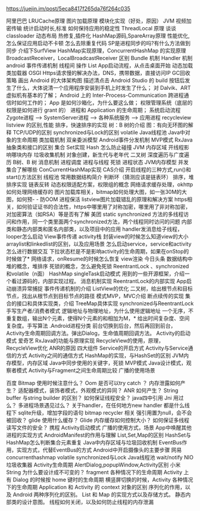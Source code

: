 https://juejin.im/post/5eca8417f265da76f264c035

阿里巴巴
LRUCache原理
图片加载原理
模块化实现（好处，原因）
JVM
视频加密传输
统计启动时长,标准
如何保持应用的稳定性
ThreadLocal 原理
谈谈classloader
动态布局
热修复,插件化
HashMap源码,SpareArray原理
性能优化,怎么保证应用启动不卡顿
怎么去除重复代码
SP是进程同步的吗?有什么方法做到同步
介绍下SurfView
HashMap实现原理，ConcurrentHashMap 的实现原理
BroadcastReceiver，LocalBroadcastReceiver 区别
Bundle 机制
Handler 机制
android 事件传递机制
线程间 操作 List
App启动流程，从点击桌面开始
动态加载
类加载器
OSGI
Https请求慢的解决办法，DNS，携带数据，直接访问IP
GC回收策略
画出 Android 的大体架构图
描述清点击 Android Studio 的 build 按钮后发生了什么，大体说清一个应用程序安装到手机上时发生了什么；
对 Dalvik、ART 虚拟机有基本的了解；
Android 上的 Inter-Process-Communication 跨进程通信时如何工作的；
App 是如何沙箱化，为什么要这么做；
权限管理系统（底层的权限是如何进行 grant 的）
进程和 Application 的生命周期；
系统启动流程 Zygote进程 –> SystemServer进程 –> 各种系统服务 –> 应用进程
recycleview listview 的区别,性能
排序，快速排序的实现
树：B 树的介绍
图：有向无环图的解释
TCP/UDP的区别
synchronized与Lock的区别
volatile
Java线程池
Java中对象的生命周期
类加载机制
双亲委派模型
Android事件分发机制
MVP模式
RxJava
抽象类和接口的区别
集合 Set实现 Hash 怎么防止碰撞
JVM 内存区域 开线程影响哪块内存
垃圾收集机制 对象创建，新生代与老年代
二叉树 深度遍历与广度遍历
B树、B 树
消息机制
进程调度
进程与线程
死锁
进程状态
JVM内存模型
并发集合了解哪些
ConCurrentHashMap实现
CAS介绍
开启线程的三种方式,run()和start()方法区别
线程池
常用数据结构简介
判断环（猜测应该是链表环）
排序，堆排序实现
链表反转
动态权限适配方案，权限组的概念
网络请求缓存处理，okhttp如何处理网络缓存的
图片加载库相关，bitmap如何处理大图，如一张30M的大图，如何预- - 防OOM
进程保活
listview图片加载错乱的原理和解决方案
https相关，如何验证证书的合法性，https中哪里用了对称加密，哪里用了非对称加密，对加密算法（如RSA）等是否有了解
美团
static synchronized 方法的多线程访问和作用，同一个类里面两个synchronized方法，两个线程同时访问的问题
内部类和静态内部类和匿名内部类，以及项目中的应用
handler发消息给子线程，looper怎么启动
View事件传递
activity栈
封装view的时候怎么知道view的大小
arraylist和linkedlist的区别，以及应用场景
怎么启动service，service和activity怎么进行数据交互
下拉状态栏是不是影响activity的生命周期，如果在onStop的时候做了* 网络请求，onResume的时候怎么恢复
view渲染
今日头条
数据结构中堆的概念，堆排序
死锁的概念，怎么避免死锁
ReentrantLock 、synchronized和volatile（n面）
HashMap
singleTask启动模式
用到的一些开源框架，介绍一个看过源码的，内部实现过程。
消息机制实现
ReentrantLock的内部实现
App启动崩溃异常捕捉
事件传递机制的介绍
ListView的优化
二叉树，给出根节点和目标节点，找出从根节点到目标节点的路径
模式MVP，MVC介绍
断点续传的实现
集合的接口和具体实现类，介绍
TreeMap具体实现
synchronized与ReentrantLock
手写生产者/消费者模式
逻辑地址与物理地址，为什么使用逻辑地址
一个无序，不重复数组，输出N个元素，使得N个元素的和相加为M，* 给出时间复杂度、空间复杂度。手写算法
.Android进程分类
前台切换到后台，然后再回到前台，Activity生命周期回调方法。弹出Dialog，生命值周期回调方法。
Activity的启动模式
爱奇艺
RxJava的功能与原理实现
RecycleView的使用，原理，RecycleView优化
ANR的原因
四大组件
Service的开启方式
Activity与Service通信的方式
Activity之间的通信方式
HashMap的实现，与HashSet的区别
JVM内存模型，内存区域
Java中同步使用的关键字，死锁
MVP模式
Java设计模式，观察者模式
Activity与Fragment之间生命周期比较
广播的使用场景

百度
Bitmap 使用时候注意什么？
Oom 是否可以try catch ？
内存泄露如何产生？
适配器模式，装饰者模式，外观模式的异同？
ANR 如何产生？
String buffer 与string builder 的区别？
如何保证线程安全？
java四中引用
Jni 用过么？
多进程场景遇见过么？
关于handler，在任何地方new handler 都是什么线程下
sqlite升级，增加字段的语句
bitmap recycler 相关
强引用置为null，会不会被回收？
glide 使用什么缓存？
Glide 内存缓存如何控制大小？
如何保证多线程读写文件的安全？
携程
Activity启动模式
广播的使用方式，场景
App中唤醒其他进程的实现方式
AndroidManifest的作用与理解
List,Set,Map的区别
HashSet与HashMap怎么判断集合元素重复
Java中内存区域与垃圾回收机制
EventBus作用，实现方式，代替EventBus的方式
Android中开启摄像头的主要步骤
网易
concurrenthashmap
volatile
synchronized与Lock
Java线程池
wait/notify
NIO
垃圾收集器
Activity生命周期
AlertDialog,popupWindow,Activity区别
小米
String 为什么要设计成不可变的？
fragment 各种情况下的生命周期
Activity 上有 Dialog 的时候按 home 键时的生命周期
横竖屏切换的时候，Activity 各种情况下的生命周期
Application 和 Activity 的 context 对象的区别
序列化的作用，以及 Android 两种序列化的区别。
List 和 Map 的实现方式以及存储方式。
静态内部类的设计意图。
线程如何关闭，以及如何防止线程的内存泄漏
